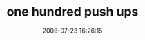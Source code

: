 ---
date: 2008-07-23 16:26:15
link:
  source: delicious
  source_url: https://del.icio.us/roytang
  text: one hundred push ups
  url: http://hundredpushups.com/index.html
slug: one-hundred-push-ups
source: delicious
tags:
- fitness
title: one hundred push ups
---